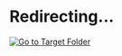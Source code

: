 # Redirecting...
[![Go to Target Folder](https://img.shields.io/badge/Located-Here-blue)](../stack_proxy_services/)
